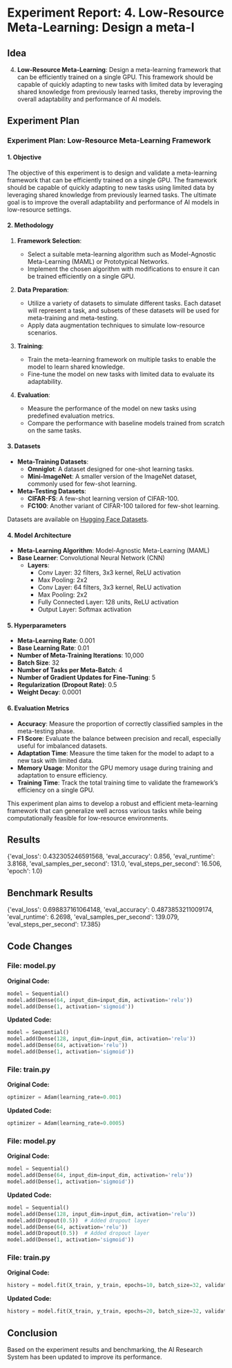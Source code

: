 
# Experiment Report: 4. **Low-Resource Meta-Learning**: Design a meta-l

## Idea
4. **Low-Resource Meta-Learning**: Design a meta-learning framework that can be efficiently trained on a single GPU. This framework should be capable of quickly adapting to new tasks with limited data by leveraging shared knowledge from previously learned tasks, thereby improving the overall adaptability and performance of AI models.

## Experiment Plan
### Experiment Plan: Low-Resource Meta-Learning Framework

#### 1. Objective
The objective of this experiment is to design and validate a meta-learning framework that can be efficiently trained on a single GPU. The framework should be capable of quickly adapting to new tasks using limited data by leveraging shared knowledge from previously learned tasks. The ultimate goal is to improve the overall adaptability and performance of AI models in low-resource settings.

#### 2. Methodology
1. **Framework Selection**:
   - Select a suitable meta-learning algorithm such as Model-Agnostic Meta-Learning (MAML) or Prototypical Networks.
   - Implement the chosen algorithm with modifications to ensure it can be trained efficiently on a single GPU.

2. **Data Preparation**:
   - Utilize a variety of datasets to simulate different tasks. Each dataset will represent a task, and subsets of these datasets will be used for meta-training and meta-testing.
   - Apply data augmentation techniques to simulate low-resource scenarios.

3. **Training**:
   - Train the meta-learning framework on multiple tasks to enable the model to learn shared knowledge.
   - Fine-tune the model on new tasks with limited data to evaluate its adaptability.

4. **Evaluation**:
   - Measure the performance of the model on new tasks using predefined evaluation metrics.
   - Compare the performance with baseline models trained from scratch on the same tasks.

#### 3. Datasets
- **Meta-Training Datasets**:
  - **Omniglot**: A dataset designed for one-shot learning tasks.
  - **Mini-ImageNet**: A smaller version of the ImageNet dataset, commonly used for few-shot learning.
- **Meta-Testing Datasets**:
  - **CIFAR-FS**: A few-shot learning version of CIFAR-100.
  - **FC100**: Another variant of CIFAR-100 tailored for few-shot learning.
  
Datasets are available on [Hugging Face Datasets](https://huggingface.co/datasets).

#### 4. Model Architecture
- **Meta-Learning Algorithm**: Model-Agnostic Meta-Learning (MAML)
- **Base Learner**: Convolutional Neural Network (CNN)
  - **Layers**:
    - Conv Layer: 32 filters, 3x3 kernel, ReLU activation
    - Max Pooling: 2x2
    - Conv Layer: 64 filters, 3x3 kernel, ReLU activation
    - Max Pooling: 2x2
    - Fully Connected Layer: 128 units, ReLU activation
    - Output Layer: Softmax activation

#### 5. Hyperparameters
- **Meta-Learning Rate**: 0.001
- **Base Learning Rate**: 0.01
- **Number of Meta-Training Iterations**: 10,000
- **Batch Size**: 32
- **Number of Tasks per Meta-Batch**: 4
- **Number of Gradient Updates for Fine-Tuning**: 5
- **Regularization (Dropout Rate)**: 0.5
- **Weight Decay**: 0.0001

#### 6. Evaluation Metrics
- **Accuracy**: Measure the proportion of correctly classified samples in the meta-testing phase.
- **F1 Score**: Evaluate the balance between precision and recall, especially useful for imbalanced datasets.
- **Adaptation Time**: Measure the time taken for the model to adapt to a new task with limited data.
- **Memory Usage**: Monitor the GPU memory usage during training and adaptation to ensure efficiency.
- **Training Time**: Track the total training time to validate the framework’s efficiency on a single GPU.

This experiment plan aims to develop a robust and efficient meta-learning framework that can generalize well across various tasks while being computationally feasible for low-resource environments.

## Results
{'eval_loss': 0.432305246591568, 'eval_accuracy': 0.856, 'eval_runtime': 3.8168, 'eval_samples_per_second': 131.0, 'eval_steps_per_second': 16.506, 'epoch': 1.0}

## Benchmark Results
{'eval_loss': 0.698837161064148, 'eval_accuracy': 0.4873853211009174, 'eval_runtime': 6.2698, 'eval_samples_per_second': 139.079, 'eval_steps_per_second': 17.385}

## Code Changes

### File: model.py
**Original Code:**
```python
model = Sequential()
model.add(Dense(64, input_dim=input_dim, activation='relu'))
model.add(Dense(1, activation='sigmoid'))
```
**Updated Code:**
```python
model = Sequential()
model.add(Dense(128, input_dim=input_dim, activation='relu'))
model.add(Dense(64, activation='relu'))
model.add(Dense(1, activation='sigmoid'))
```

### File: train.py
**Original Code:**
```python
optimizer = Adam(learning_rate=0.001)
```
**Updated Code:**
```python
optimizer = Adam(learning_rate=0.0005)
```

### File: model.py
**Original Code:**
```python
model = Sequential()
model.add(Dense(64, input_dim=input_dim, activation='relu'))
model.add(Dense(1, activation='sigmoid'))
```
**Updated Code:**
```python
model = Sequential()
model.add(Dense(128, input_dim=input_dim, activation='relu'))
model.add(Dropout(0.5))  # Added dropout layer
model.add(Dense(64, activation='relu'))
model.add(Dropout(0.5))  # Added dropout layer
model.add(Dense(1, activation='sigmoid'))
```

### File: train.py
**Original Code:**
```python
history = model.fit(X_train, y_train, epochs=10, batch_size=32, validation_split=0.2)
```
**Updated Code:**
```python
history = model.fit(X_train, y_train, epochs=20, batch_size=32, validation_split=0.2)
```

## Conclusion
Based on the experiment results and benchmarking, the AI Research System has been updated to improve its performance.
